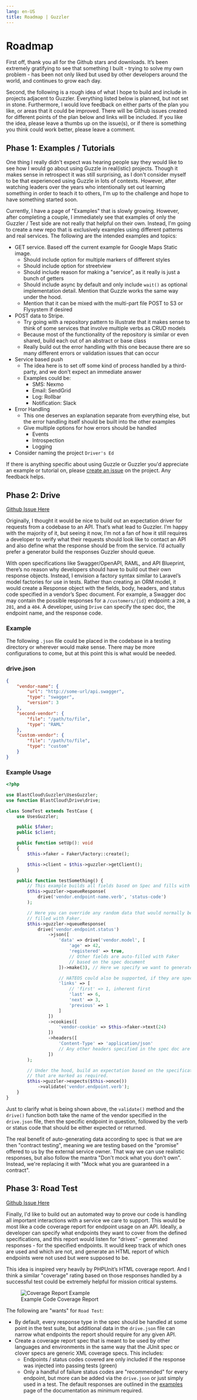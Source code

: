 ```yaml
---
lang: en-US
title: Roadmap | Guzzler
---
```


# Roadmap

First off, thank you all for the Github stars and downloads. It’s been extremely gratifying to see that something I built - trying to solve my own problem - has been not only liked but used by other developers around the world, and continues to grow each day.

Second, the following is a rough idea of what I hope to build and include in projects adjacent to Guzzler. Everything listed below is planned, but not set in stone. Furthermore, I would love feedback on either parts of the plan you like, or areas that it could be improved. There will be Github issues created for different points of the plan below and links will be included. If you like the idea, please leave a thumbs up on the issue(s), or if there is something you think could work better, please leave a comment.

## Phase 1: Examples / Tutorials

One thing I really didn't expect was hearing people say they would like to see how I would go about using Guzzle in real(istic) projects. Though it makes sense in retrospect it was still surprising, as I don't consider myself to be that experienced using Guzzle in lots of contexts. However, after watching leaders over the years who intentionally set out learning something in order to teach it to others, I'm up to the challenge and hope to have something started soon.

Currently, I have a page of "Examples" that is slowly growing. However, after completing a couple, I immediately see that examples of only the Guzzler / Test side are not really that helpful on their own. Instead, I'm going to create a new repo that is exclusively examples using different patterns and real services. The following are the intended examples and topics:

- GET service. Based off the current example for Google Maps Static image.
  - Should include option for multiple markers of different styles
  - Should include option for streetview
  - Should include reason for making a "service", as it really is just a bunch of getters
  - Should include async by default and only include `wait()` as optional implementation detail. Mention that Guzzle works the same way under the hood.
  - Mention that it can be mixed with the multi-part file POST to S3 or Flysystem if desired
- POST data to Stripe.
  - Try going with a repository pattern to illustrate that it makes sense to think of some services that involve multiple verbs as CRUD models
  - Because most of the functionality of the repository is similar or even shared, build each out of an abstract or base class
  - Really build out the error handling with this one because there are so many different errors or validation issues that can occur
- Service based push
  - The idea here is to set off some kind of process handled by a third-party, and we don't expect an immediate answer
  - Examples could be:
    - SMS: Nexmo
    - Email: SendGrid
    - Log: Rollbar
    - Notification: Slack
- Error Handling
  - This one deserves an explanation separate from everything else, but the error handling itself should be built into the other examples
  - Give multiple options for how errors should be handled
    - Events
    - Introspection
    - Logging
- Consider naming the project `Driver's Ed`

If there is anything specific about using Guzzle or Guzzler you'd appreciate an example or tutorial on, please [create an issue](https://github.com/blastcloud/guzzler/issues) on the project. Any feedback helps.

## Phase 2: Drive

[Github Issue Here](https://github.com/blastcloud/guzzler/issues/7)

Originally, I thought it would be nice to build out an expectation driver for requests from a codebase to an API. That’s what lead to Guzzler. I’m happy with the majority of it, but seeing it now, I’m not a fan of how it still requires a developer to verify what their requests should look like to contact an API and also define what the response should be from the service. I’d actually prefer a generator build the responses Guzzler should queue.

With open specifications like Swagger/OpenAPI, RAML, and API Blueprint, there’s no reason why developers should have to build out their own response objects. Instead, I envision a factory syntax similar to Laravel’s model factories for use in tests. Rather than creating an ORM model, it would create a Response object with the fields, body, headers, and status code specified in a vendor’s Spec document. For example, a Swagger doc may contain the possible responses for a `/customers/{id}` endpoint: a `200`, a `201`, and a `404`. A developer, using `Drive` can specify the spec doc, the endpoint name, and the response code.

### Example

The following `.json` file could be placed in the codebase in a testing directory or wherever would make sense. There may be more configurations to come, but at this point this is what would be needed.

### drive.json

```json
{
    "vendor-name": {
        "url": "http://some-url/api.swagger",
        "type": "swagger",
        "version": 3
    },
    "second-vendor": {
        "file": "/path/to/file",
        "type": "RAML"
    },
    "custom-vendor": {
        "file": "/path/to/file",
        "type": "custom"
    }
}
```

### Example Usage

```php
<?php

use BlastCloud\Guzzler\UsesGuzzler;
use function BlastCloud\Drive\drive;

class SomeTest extends TestCase {
    use UsesGuzzler;

    public $faker;
    public $client;

    public function setUp(): void
    {
        $this->faker = Faker\Factory::create();

        $this->client = $this->guzzler->getClient();
    }

    public function testSomething() {
        // This example builds all fields based on Spec and fills with Faker data.
        $this->guzzler->queueResponse(
            drive('vendor.endpoint-name.verb', 'status-code')
        );

        // Here you can override any random data that would normally be
        // filled with Faker.
        $this->guzzler->queueResponse(
            drive('vendor.endpoint.status')
                ->json([
                    'data' => drive('vendor.model', [
                        'age' => 42,
                        'registered' => true,
                        // Other fields are auto-filled with Faker
                        // based on the spec document
                    ])->make(3), // Here we specify we want to generate 3 objects in the 'data' field

                    // HATEOS could also be supported, if they are specified in the spec doc
                    'links' => [
                        // 'first' => 1, inherent first
                        'last' => 6,
                        'next' => 3,
                        'previous' => 1
                    ]
                ])
                ->cookies([
                    'vendor-cookie' => $this->faker->text(24)
                ])
                ->headers([
                    'Content-Type' => 'application/json'
                    // Any other headers specified in the spec doc are auto-generated
                ])
        );

        // Under the hood, build an expectation based on the specification, on fields
        // that are marked as required.
        $this->guzzler->expects($this->once())
            ->validate('vendor.endpoint.verb');
    }
}
```

Just to clarify what is being shown above, the `validate()` method and the `drive()` function both take the name of the vendor specified in the `drive.json` file, then the specific endpoint in question, followed by the verb or status code that should be either expected or returned.

The real benefit of auto-generating data according to spec is that we are then "contract testing", meaning we are testing based on the "promise" offered to us by the external service owner. That way we can use realistic responses, but also follow the mantra "Don't mock what you don't own". Instead, we're replacing it with "Mock what you are guaranteed in a contract".

## Phase 3: Road Test

[Github Issue Here](https://github.com/blastcloud/guzzler/issues/8)

Finally, I'd like to build out an automated way to prove our code is handling all important interactions with a service we care to support. This would be most like a code coverage report for endpoint usage on an API. Ideally, a developer can specify what endpoints they want to cover from the defined specifications, and this report would listen for "drives” - generated responses - for the specified endpoints. It would keep track of which ones are used and which are not, and generate an HTML report of which endpoints were not used but were supposed to be.

This idea is inspired very heavily by PHPUnit’s HTML coverage report. And I think a similar "coverage" rating based on those responses handled by a successful test could be extremely helpful for mission critical systems.

<figure>
    <img src="/img/coverage.png" alt="Coverage Report Example" title="Coverage Report Example" />
    <figcaption>Example Code Coverage Report</figcaption>
</figure>

The following are "wants" for `Road Test`:
- By default, every response type in the spec should be handled at some point in the test suite, but additional data in the `drive.json` file can narrow what endpoints the report should require for any given API.
- Create a coverage report spec that is meant to be used by other languages and environments in the same way that the JUnit spec or clover specs are generic XML coverage specs. This includes:
  - Endpoints / status codes covered are only included if the response was injected into passing tests (green)
  - Only a handful of failure status codes are "recommended" for every endpoint, but more can be added via the `drive.json` or just simply used in a test. The default responses are outlined in the [examples](/examples/#testing-failure-scenarios) page of the documentation as minimum required.
